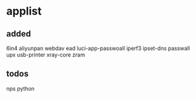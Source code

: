 # applist
## added
6in4
aliyunpan webdav
ead
luci-app-passwoall
iperf3
ipset-dns
passwall
upx
usb-printer
xray-core
zram

## todos
nps
python


